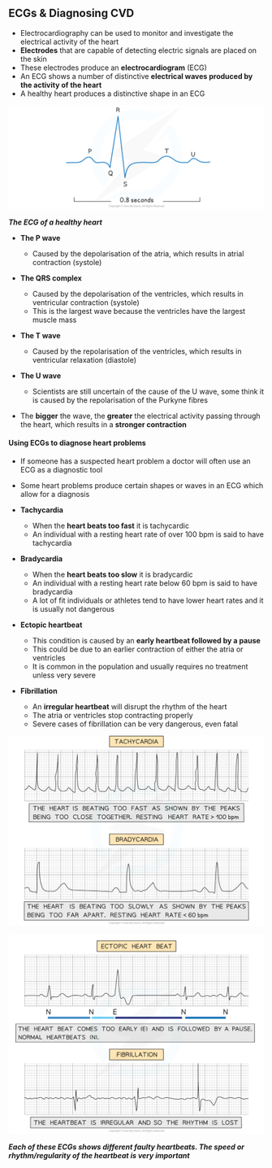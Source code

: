 ## ECGs & Diagnosing CVD

* Electrocardiography can be used to monitor and investigate the electrical activity of the heart
* **Electrodes** that are capable of detecting electric signals are placed on the skin
* These electrodes produce an **electrocardiogram** (ECG)
* An ECG shows a number of distinctive **electrical waves produced by the activity of the heart**
* A healthy heart produces a distinctive shape in an ECG

![Healthy ECG](Healthy-ECG.png)

***The ECG of a healthy heart***

* **The P wave**

  + Caused by the depolarisation of the atria, which results in atrial contraction (systole)
* **The QRS complex**

  + Caused by the depolarisation of the ventricles, which results in ventricular contraction (systole)
  + This is the largest wave because the ventricles have the largest muscle mass
* **The T wave**

  + Caused by the repolarisation of the ventricles, which results in ventricular relaxation (diastole)
* **The U wave**

  + Scientists are still uncertain of the cause of the U wave, some think it is caused by the repolarisation of the Purkyne fibres
* The **bigger** the wave, the **greater** the electrical activity passing through the heart, which results in a **stronger contraction**

#### Using ECGs to diagnose heart problems

* If someone has a suspected heart problem a doctor will often use an ECG as a diagnostic tool
* Some heart problems produce certain shapes or waves in an ECG which allow for a diagnosis
* **Tachycardia**

  + When the **heart beats too fast** it is tachycardic
  + An individual with a resting heart rate of over 100 bpm is said to have tachycardia
* **Bradycardia**

  + When the **heart beats too slow** it is bradycardic
  + An individual with a resting heart rate below 60 bpm is said to have bradycardia
  + A lot of fit individuals or athletes tend to have lower heart rates and it is usually not dangerous
* **Ectopic heartbeat**

  + This condition is caused by an **early heartbeat followed by a pause**
  + This could be due to an earlier contraction of either the atria or ventricles
  + It is common in the population and usually requires no treatment unless very severe
* **Fibrillation**

  + An **irregular heartbeat** will disrupt the rhythm of the heart
  + The atria or ventricles stop contracting properly
  + Severe cases of fibrillation can be very dangerous, even fatal

![Faulty ECGs (1)_2](Faulty-ECGs-1_2.png)

![Faulty ECGs (2)_2](Faulty-ECGs-2_2.png)

***Each of these ECGs shows different faulty heartbeats. The speed or rhythm/regularity of the heartbeat is very important***